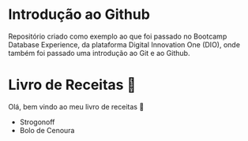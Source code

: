 # Introdução ao Github

Repositório criado como exemplo ao que foi passado no Bootcamp Database Experience, da plataforma Digital Innovation One (DIO), onde também foi passado uma introdução ao Git e ao Github.

# Livro de Receitas :beer:

Olá, bem vindo ao meu livro de receitas :cookie:

- Strogonoff
- Bolo de Cenoura
